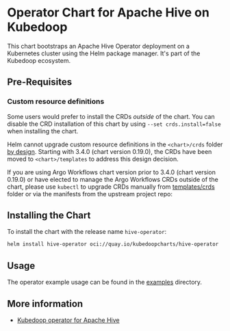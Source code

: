# Operator Chart for Apache Hive on Kubedoop

This chart bootstraps an Apache Hive Operator deployment on a Kubernetes cluster using the Helm package manager. It's part of the Kubedoop ecosystem.

## Pre-Requisites

### Custom resource definitions

Some users would prefer to install the CRDs _outside_ of the chart. You can disable the CRD installation of this chart by using `--set crds.install=false` when installing the chart.

Helm cannot upgrade custom resource definitions in the `<chart>/crds` folder [by design](https://helm.sh/docs/chart_best_practices/custom_resource_definitions/#some-caveats-and-explanations).
Starting with 3.4.0 (chart version 0.19.0), the CRDs have been moved to `<chart>/templates` to address this design decision.

If you are using Argo Workflows chart version prior to 3.4.0 (chart version 0.19.0) or have elected to manage the Argo Workflows CRDs outside of the chart,
please use `kubectl` to upgrade CRDs manually from [templates/crds](templates/crds/) folder or via the manifests from the upstream project repo:

## Installing the Chart

To install the chart with the release name `hive-operator`:

```bash
helm install hive-operator oci://quay.io/kubedoopcharts/hive-operator
```

## Usage

The operator example usage can be found in the [examples](https://github.com/zncdatadev/hive-operator/tree/main/examples) directory.

## More information

- [Kubedoop operator for Apache Hive](https://github.com/zncdatadev/hive-operator)

